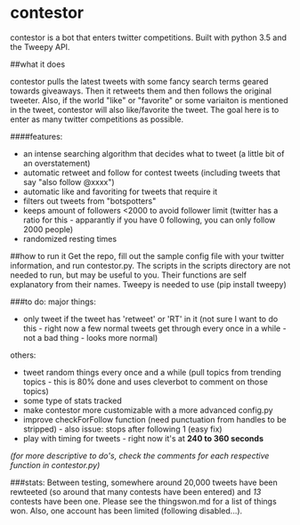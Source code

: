 # contestor
contestor is a bot that enters twitter competitions. Built with python 3.5 and the Tweepy API. 

##what it does

contestor pulls the latest tweets with some fancy search terms geared towards giveaways. Then it retweets them and then follows the original tweeter. Also, if the world "like" or "favorite" or some variaiton is mentioned in the tweet, contestor will also like/favorite the tweet. The goal here is to enter as many twitter competitions as possible.

####features:
* an intense searching algorithm that decides what to tweet (a little bit of an overstatement)
* automatic retweet and follow for contest tweets (including tweets that say "also follow @xxxx")
* automatic like and favoriting for tweets that require it
* filters out tweets from "botspotters"
* keeps amount of followers <2000 to avoid follower limit (twitter has a ratio for this - apparantly if you have 0 following, you can only follow 2000 people)
* randomized resting times

##how to run it
Get the repo, fill out the sample config file with your twitter information, and run contestor.py. The scripts in the scripts directory are not needed to run, but may be useful to you. Their functions are self explanatory from their names. Tweepy is needed to use (pip install tweepy)

###to do:
major things:
* only tweet if the tweet has 'retweet' or 'RT' in it (not sure I want to do this - right now a few normal tweets get through every once in a while - not a bad thing - looks more normal)

others:
* tweet random things every once and a while (pull topics from trending topics - this is 80% done and uses cleverbot to comment on those topics)
* some type of stats tracked
* make contestor more customizable with a more advanced config.py
* improve checkForFollow function (need punctuation from handles to be stripped) - also issue: stops after following 1 (easy fix)
* play with timing for tweets - right now it's at **240 to 360 seconds**

*(for more descriptive to do's, check the comments for each respective function in contestor.py)*


###stats:
Between testing, somewhere around 20,000 tweets have been rewteeted (so around that many contests have been entered) and *13* contests have been one. Please see the thingswon.md for a list of things won. Also, one account has been limited (following disabled...).
